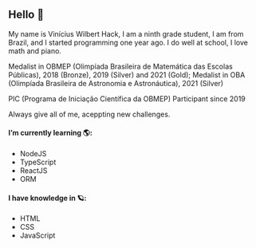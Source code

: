## Hello 👋

My name is Vinícius Wilbert Hack, I am a ninth grade student, I am from Brazil, and I started programming one year ago.
I do well at school, I love math and piano.

Medalist in OBMEP (Olimpíada Brasileira de Matemática das Escolas Públicas), 2018 (Bronze), 2019 (Silver) and 2021 (Gold);
Medalist in OBA (Olimpíada Brasileira de Astronomia e Astronáutica), 2021 (Silver)

PIC (Programa de Iniciação Científica da OBMEP) Participant since 2019

Always give all of me, aceppting new challenges. 

#### I’m currently learning 🌎:

- NodeJS
- TypeScript
- ReactJS
- ORM

#### I have knowledge in 🪐:

- HTML
- CSS
- JavaScript
